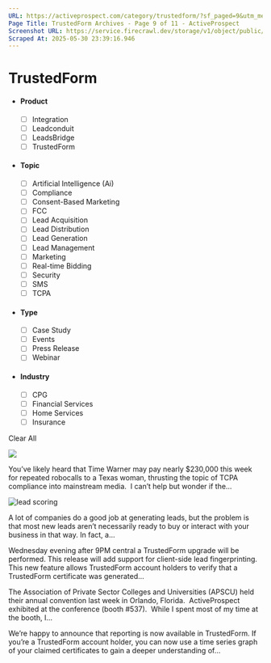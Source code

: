 ```yaml
---
URL: https://activeprospect.com/category/trustedform/?sf_paged=9&utm_medium=Email&utm_source=Website&utm_campaign=AP-Email-InsideCBM-Jan
Page Title: TrustedForm Archives - Page 9 of 11 - ActiveProspect
Screenshot URL: https://service.firecrawl.dev/storage/v1/object/public/media/screenshot-385de2d8-2e93-4e0b-9432-0d9730a2cc00.png
Scraped At: 2025-05-30 23:39:16.946
---
```

# TrustedForm



- #### Product


  - [ ] Integration
  - [ ] Leadconduit
  - [ ] LeadsBridge
  - [ ] TrustedForm
- #### Topic


  - [ ] Artificial Intelligence (Ai)
  - [ ] Compliance
  - [ ] Consent-Based Marketing
  - [ ] FCC
  - [ ] Lead Acquisition
  - [ ] Lead Distribution
  - [ ] Lead Generation
  - [ ] Lead Management
  - [ ] Marketing
  - [ ] Real-time Bidding
  - [ ] Security
  - [ ] SMS
  - [ ] TCPA
- #### Type


  - [ ] Case Study
  - [ ] Events
  - [ ] Press Release
  - [ ] Webinar
- #### Industry


  - [ ] CPG
  - [ ] Financial Services
  - [ ] Home Services
  - [ ] Insurance

Clear All

![](https://activeprospect.com/wp-content/uploads/2015/07/do-not-call-400x300.jpg)



You’ve likely heard that Time Warner may pay nearly $230,000 this week for repeated robocalls to a Texas woman, thrusting the topic of TCPA compliance into mainstream media.  I can’t help but wonder if the…


![lead scoring](https://activeprospect.com/wp-content/uploads/2015/07/shutterstock_234080368-400x300.jpg)



A lot of companies do a good job at generating leads, but the problem is that most new leads aren’t necessarily ready to buy or interact with your business in that way. In fact, a…




Wednesday evening after 9PM central a TrustedForm upgrade will be performed. This release will add support for client-side lead fingerprinting. This new feature allows TrustedForm account holders to verify that a TrustedForm certificate was generated…




The Association of Private Sector Colleges and Universities (APSCU) held their annual convention last week in Orlando, Florida.  ActiveProspect exhibited at the conference (booth #537).  While I spent most of my time at the booth, I…




We’re happy to announce that reporting is now available in TrustedForm. If you’re a TrustedForm account holder, you can now use a time series graph of your claimed certificates to gain a deeper understanding of…



